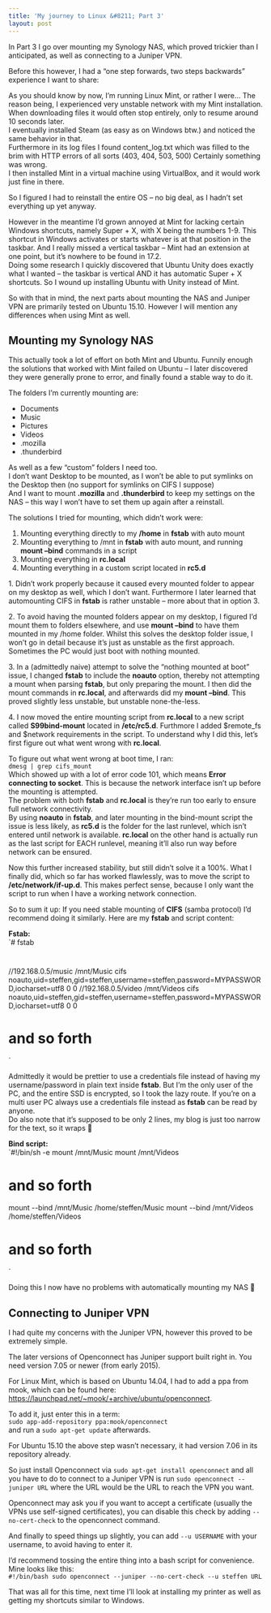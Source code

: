 ```yaml
---
title: 'My journey to Linux &#8211; Part 3'
layout: post
---
```


In Part 3 I go over mounting my Synology NAS, which proved trickier than I anticipated, as well as connecting to a Juniper VPN.

Before this however, I had a “one step forwards, two steps backwards” experience I want to share:

As you should know by now, I’m running Linux Mint, or rather I were… The reason being, I experienced very unstable network with my Mint installation. When downloading files it would often stop entirely, only to resume around 10 seconds later.  
I eventually installed Steam (as easy as on Windows btw.) and noticed the same behavior in that.  
Furthermore in its log files I found content\_log.txt which was filled to the brim with HTTP errors of all sorts (403, 404, 503, 500) Certainly something was wrong.  
I then installed Mint in a virtual machine using VirtualBox, and it would work just fine in there.

So I figured I had to reinstall the entire OS – no big deal, as I hadn’t set everything up yet anyway.

However in the meantime I’d grown annoyed at Mint for lacking certain Windows shortcuts, namely Super + X, with X being the numbers 1-9. This shortcut in Windows activates or starts whatever is at that position in the taskbar. And I really missed a vertical taskbar – Mint had an extension at one point, but it’s nowhere to be found in 17.2.  
Doing some research I quickly discovered that Ubuntu Unity does exactly what I wanted – the taskbar is vertical AND it has automatic Super + X shortcuts. So I wound up installing Ubuntu with Unity instead of Mint.

So with that in mind, the next parts about mounting the NAS and Juniper VPN are primarily tested on Ubuntu 15.10. However I will mention any differences when using Mint as well.

<a name="NAS"></a>

## Mounting my Synology NAS

This actually took a lot of effort on both Mint and Ubuntu. Funnily enough the solutions that worked with Mint failed on Ubuntu – I later discovered they were generally prone to error, and finally found a stable way to do it.

The folders I’m currently mounting are:

- Documents
- Music
- Pictures
- Videos
- .mozilla
- .thunderbird

As well as a few “custom” folders I need too.  
I don’t want Desktop to be mounted, as I won’t be able to put symlinks on the Desktop then (no support for symlinks on CIFS I suppose)  
And I want to mount **.mozilla** and **.thunderbird** to keep my settings on the NAS – this way I won’t have to set them up again after a reinstall.

The solutions I tried for mounting, which didn’t work were:

1. Mounting everything directly to my **/home** in **fstab** with auto mount
2. Mounting everything to /mnt in **fstab** with auto mount, and running **mount –bind** commands in a script
3. Mounting everything in **rc.local**
4. Mounting everything in a custom script located in **rc5.d**

1\. Didn’t work properly because it caused every mounted folder to appear on my desktop as well, which I don’t want. Furthermore I later learned that automounting CIFS in **fstab** is rather unstable – more about that in option 3.

2\. To avoid having the mounted folders appear on my desktop, I figured I’d mount them to folders elsewhere, and use **mount –bind** to have them mounted in my /home folder. Whilst this solves the desktop folder issue, I won’t go in detail because it’s just as unstable as the first approach. Sometimes the PC would just boot with nothing mounted.

3\. In a (admittedly naive) attempt to solve the “nothing mounted at boot” issue, I changed **fstab** to include the **noauto** option, thereby not attempting a mount when parsing **fstab**, but only preparing the mount. I then did the mount commands in **rc.local**, and afterwards did my **mount –bind**. This proved slightly less unstable, but unstable none-the-less.

4\. I now moved the entire mounting script from **rc.local** to a new script called **S99bind-mount** located in **/etc/rc5.d**. Furthmore I added $remote\_fs and $network requirements in the script. To understand why I did this, let’s first figure out what went wrong with **rc.local**.

To figure out what went wrong at boot time, I ran:  
`dmesg | grep cifs_mount`  
Which showed up with a lot of error code 101, which means **Error connecting to socket**. This is because the network interface isn’t up before the mounting is attempted.  
The problem with both **fstab** and **rc.local** is they’re run too early to ensure full network connectivity.  
By using **noauto** in **fstab**, and later mounting in the bind-mount script the issue is less likely, as **rc5.d** is the folder for the last runlevel, which isn’t entered until network is available. **rc.local** on the other hand is actually run as the last script for EACH runlevel, meaning it’ll also run way before network can be ensured.

Now this further increased stability, but still didn’t solve it a 100%. What I finally did, which so far has worked flawlessly, was to move the script to **/etc/network/if-up.d**. This makes perfect sense, because I only want the script to run when I have a working network connection.

So to sum it up: If you need stable mounting of **CIFS** (samba protocol) I’d recommend doing it similarly. Here are my **fstab** and script content:

**Fstab:**  
`# fstab
#
//192.168.0.5/music	/mnt/Music	cifs	noauto,uid=steffen,gid=steffen,username=steffen,password=MYPASSWORD,iocharset=utf8	0	0
//192.168.0.5/video	/mnt/Videos	cifs	noauto,uid=steffen,gid=steffen,username=steffen,password=MYPASSWORD,iocharset=utf8	0	0
# and so forth
`

Admittedly it would be prettier to use a credentials file instead of having my username/password in plain text inside **fstab**. But I’m the only user of the PC, and the entire SSD is encrypted, so I took the lazy route. If you’re on a multi user PC always use a credentials file instead as **fstab** can be read by anyone.  
Do also note that it’s supposed to be only 2 lines, my blog is just too narrow for the text, so it wraps 🙁

**Bind script:**  
`#!/bin/sh -e
mount /mnt/Music
mount /mnt/Videos
# and so forth
mount --bind /mnt/Music /home/steffen/Music
mount --bind /mnt/Videos /home/steffen/Videos
# and so forth
`

Doing this I now have no problems with automatically mounting my NAS 🙂

<a name="Juniper"></a>

## Connecting to Juniper VPN

I had quite my concerns with the Juniper VPN, however this proved to be extremely simple.

The later versions of Openconnect has Juniper support built right in. You need version 7.05 or newer (from early 2015).

For Linux Mint, which is based on Ubuntu 14.04, I had to add a ppa from mook, which can be found here: <https://launchpad.net/~mook/+archive/ubuntu/openconnect>.

To add it, just enter this in a term:  
`sudo app-add-repository ppa:mook/openconnect`  
and run a `sudo apt-get update` afterwards.

For Ubuntu 15.10 the above step wasn’t necessary, it had version 7.06 in its repository already.

So just install Openconnect via `sudo apt-get install openconnect` and all you have to do to connect to a Juniper VPN is run `sudo openconnect --juniper URL` where the URL would be the URL to reach the VPN you want.

Openconnect may ask you if you want to accept a certificate (usually the VPNs use self-signed certificates), you can disable this check by adding `--no-cert-check` to the openconnect command.

And finally to speed things up slightly, you can add `--u USERNAME` with your username, to avoid having to enter it.

I’d recommend tossing the entire thing into a bash script for convenience. Mine looks like this:  
`#!/bin/bash
sudo openconnect --juniper --no-cert-check --u steffen URL
`

That was all for this time, next time I’ll look at installing my printer as well as getting my shortcuts similar to Windows.